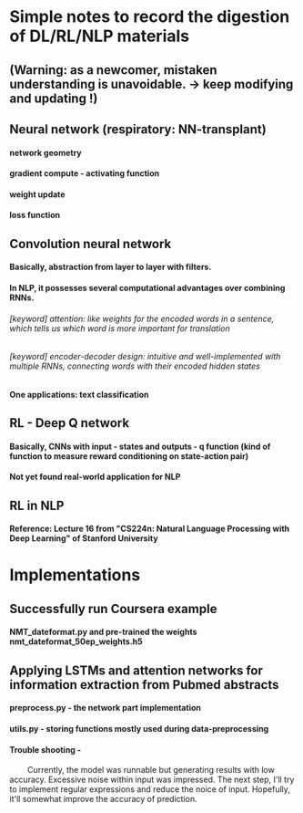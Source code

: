 # Simple notes to record the digestion of DL/RL/NLP materials
## (Warning: as a newcomer, mistaken understanding is unavoidable. -> keep modifying and updating !)

## Neural network (respiratory: NN-transplant)
#### network geometry
#### gradient compute - activating function
#### weight update
#### loss function

## Convolution neural network
#### Basically, abstraction from layer to layer with filters.
#### In NLP, it possesses several computational advantages over combining RNNs.
###### [keyword] attention: like weights for the encoded words in a sentence, which tells us which word is more important for translation
###### [keyword] encoder-decoder design: intuitive and well-implemented with multiple RNNs, connecting words with their encoded hidden states
#### One applications: text classification

## RL - Deep Q network
#### Basically, CNNs with input - states and outputs - q function (kind of function to measure reward conditioning on state-action pair)
#### Not yet found real-world application for NLP

## RL in NLP
#### Reference: Lecture 16 from "CS224n: Natural Language Processing with Deep Learning" of Stanford University


# Implementations
## Successfully run Coursera example
#### NMT_dateformat.py and pre-trained the weights nmt_dateformat_50ep_weights.h5

## Applying LSTMs and attention networks for information extraction from Pubmed abstracts
#### preprocess.py - the network part implementation
#### utils.py - storing functions mostly used during data-preprocessing
#### Trouble shooting - 
&nbsp;&nbsp;&nbsp;&nbsp;&nbsp;&nbsp;&nbsp;&nbsp;Currently, the model was runnable but generating results with low accuracy. Excessive noise within input was impressed. The  next step, I'll try to implement regular expressions and reduce the noice of input. Hopefully, it'll somewhat improve the accuracy of prediction.

